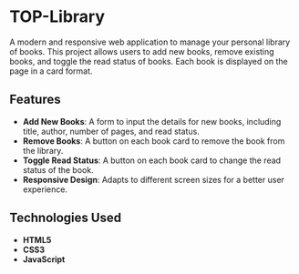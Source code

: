 # TOP-Library

A modern and responsive web application to manage your personal library of books. This project allows users to add new books, remove existing books, and toggle the read status of books. Each book is displayed on the page in a card format.

## Features

- **Add New Books**: A form to input the details for new books, including title, author, number of pages, and read status.
- **Remove Books**: A button on each book card to remove the book from the library.
- **Toggle Read Status**: A button on each book card to change the read status of the book.
- **Responsive Design**: Adapts to different screen sizes for a better user experience.

## Technologies Used

- **HTML5**
- **CSS3**
- **JavaScript**